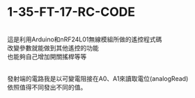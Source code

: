 # 1-35-FT-17-RC-CODE
<br>這是利用Arduino和nRF24L01無線模組所做的遙控程式碼
<br>改變參數就能做到其他遙控的功能
<br>也能夠自己增加開關搖桿等等

<br>發射端的電路我是以可變電阻接在A0、A1來讀取電位(analogRead)
<br>依照值得不同發出不同的值。
<a href="transmitter code.html">